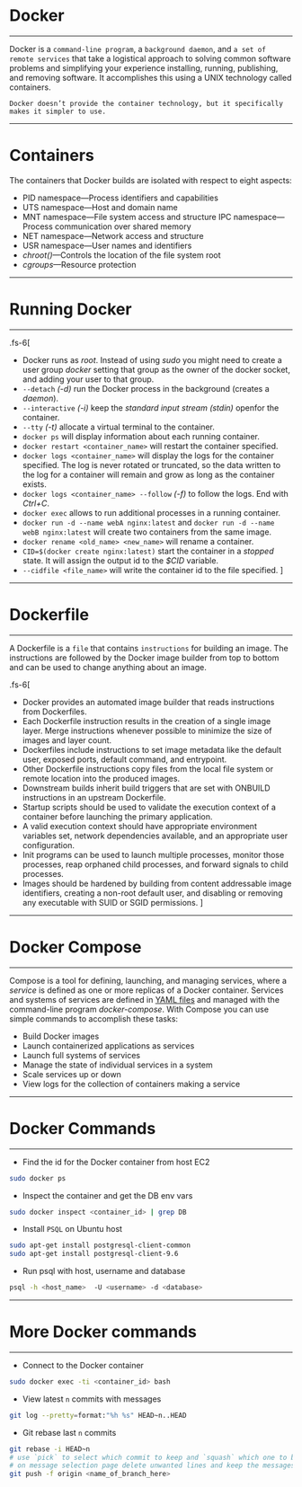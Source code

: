 
# Docker

<hr />

Docker is a `command-line program`, a `background daemon`, and `a set of remote services` that take a logistical approach to solving common software problems and simplifying your experience installing, running, publishing, and removing software. It accomplishes this using a UNIX technology called containers.

`Docker doesn’t provide the container technology, but it specifically makes it simpler to use.`

---

# Containers

The containers that Docker builds are isolated with respect to eight aspects:

- PID namespace—Process identifiers and capabilities
- UTS namespace—Host and domain name
- MNT namespace—File system access and structure
  IPC namespace—Process communication over shared memory
- NET namespace—Network access and structure
- USR namespace—User names and identifiers
- _chroot()_—Controls the location of the file system root
- _cgroups_—Resource protection

---

# Running Docker

<hr />

.fs-6[
- Docker runs as _root_. Instead of using _sudo_ you might need to create a user group _docker_ setting that group as the owner of the docker socket, and adding your user to that group.
- `--detach` _(-d)_ run the Docker process in the background (creates a _daemon_).
- `--interactive` _(-i)_ keep the _standard input stream (stdin)_ openfor the container.
- `--tty` _(-t)_ allocate a virtual terminal to the container.
- `docker ps` will display information about each running container.
- `docker restart <container_name>` will restart the container specified.
- `docker logs <container_name>` will display the logs for the container specified. The log is never rotated or truncated, so the data written to the log for a container will remain and grow as long as the container exists.
- `docker logs <container_name> --follow` _(-f)_ to follow the logs. End with _Ctrl+C_.
- `docker exec` allows to run additional processes in a running container.
- `docker run -d --name webA nginx:latest` and `docker run -d --name webB nginx:latest` will create two containers from the same image.
- `docker rename <old_name> <new_name>` will rename a container.
- `CID=$(docker create nginx:latest)` start the container in a _stopped_ state. It will assign the output id to the _\$CID_ variable.
- `--cidfile <file_name>` will write the container id to the file specified.
]

---

# Dockerfile

<hr />

A Dockerfile is a `file` that contains `instructions` for building an image. The instructions are followed by the Docker image builder from top to bottom and can be used to change anything about an image.

.fs-6[
- Docker provides an automated image builder that reads instructions from Dockerfiles.
- Each Dockerfile instruction results in the creation of a single image layer.
  Merge instructions whenever possible to minimize the size of images and layer count.
- Dockerfiles include instructions to set image metadata like the default user, exposed ports, default command, and entrypoint.
- Other Dockerfile instructions copy files from the local file system or remote location into the produced images.
- Downstream builds inherit build triggers that are set with ONBUILD instructions in an upstream Dockerfile.
- Startup scripts should be used to validate the execution context of a container before launching the primary application.
- A valid execution context should have appropriate environment variables set, network dependencies available, and an appropriate user configuration.
- Init programs can be used to launch multiple processes, monitor those processes, reap orphaned child processes, and forward signals to child processes.
- Images should be hardened by building from content addressable image identifiers, creating a non-root default user, and disabling or removing any executable with SUID or SGID permissions.
]

---

# Docker Compose

<hr />

Compose is a tool for defining, launching, and managing services, where a _service_ is defined as one or more replicas of a Docker container. Services and systems of services are defined in [YAML files](http://yaml.org) and managed with the command-line program _docker-compose_. With Compose you can use simple commands to accomplish these tasks:

- Build Docker images
- Launch containerized applications as services
- Launch full systems of services
- Manage the state of individual services in a system
- Scale services up or down
- View logs for the collection of containers making a service

---

# Docker Commands

<hr />

- Find the id for the Docker container from host EC2

```bash
sudo docker ps
```

- Inspect the container and get the DB env vars

```bash
sudo docker inspect <container_id> | grep DB
```

- Install `PSQL` on Ubuntu host

```bash
sudo apt-get install postgresql-client-common
sudo apt-get install postgresql-client-9.6
```

- Run psql with host, username and database

```bash
psql -h <host_name>  -U <username> -d <database>
```

---

# More Docker commands

<hr />

- Connect to the Docker container

```bash
sudo docker exec -ti <container_id> bash
```

- View latest `n` commits with messages

```bash
git log --pretty=format:"%h %s" HEAD~n..HEAD
```

- Git rebase last `n` commits

```bash
git rebase -i HEAD~n
# use `pick` to select which commit to keep and `squash` which one to be squashed
# on message selection page delete unwanted lines and keep the messages you want
git push -f origin <name_of_branch_here>
```

